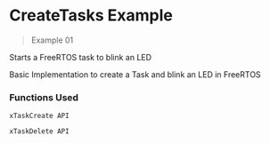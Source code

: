 # CreateTasks Example

> Example 01

Starts a FreeRTOS task to blink an LED

Basic Implementation to create a Task and blink an LED in FreeRTOS

### Functions Used

`xTaskCreate API`

`xTaskDelete API`
